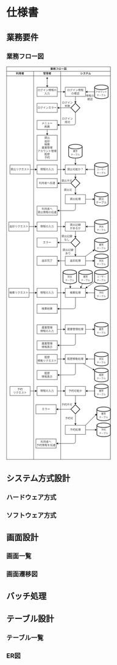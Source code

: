 # 仕様書
## 業務要件
### 業務フロー図
![image](./diagrams/業務フロー図.drawio.png)
## システム方式設計
### ハードウェア方式
### ソフトウェア方式
## 画面設計
### 画面一覧
### 画面遷移図
## バッチ処理
## テーブル設計
### テーブル一覧
### ER図